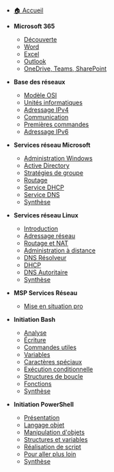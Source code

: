 - [🏠 Accueil](/README.md)

- **Microsoft 365**
  - [Découverte](/010-microsoft365/01-découverte/découverte.md)
  - [Word](/010-microsoft365/02-word/word.md)
  - [Excel](/010-microsoft365/03-excel/excel.md)
  - [Outlook](/010-microsoft365/04-outlook/outlook.md)
  - [OneDrive, Teams, SharePoint](/010-microsoft365/05-onedrive-teams-sharepoint/onedrive-teams-sharepoint.md)

- **Base des réseaux**
  - [Modèle OSI](/020-base-des-réseaux/01-modèle-osi/modèle-osi.md)
  - [Unités informatiques](/020-base-des-réseaux/02-unités-informatiques/unités-informatiques.md)
  - [Adressage IPv4](/020-base-des-réseaux/03-adressage-ipv4/adressage-ipv4.md)
  - [Communication](/020-base-des-réseaux/04-communication/communication.md)
  - [Premières commandes](/020-base-des-réseaux/05-premières-commandes/premières-commandes.md)
  - [Adressage IPv6](/020-base-des-réseaux/06-adressage-ipv6/adressage-ipv6.md)

- **Services réseau Microsoft**
  - [Administration Windows](/090-services-réseau-en-environnement-microsoft/01-administration-windows/administration-windows.md)
  - [Active Directory](/090-services-réseau-en-environnement-microsoft/02-active-directory/active-directory.md)
  - [Stratégies de groupe](/090-services-réseau-en-environnement-microsoft/03-stratégies-de-groupe/stratégies-de-groupe.md)
  - [Routage](/090-services-réseau-en-environnement-microsoft/04-routage/routage.md)
  - [Service DHCP](/090-services-réseau-en-environnement-microsoft/05-service-dhcp/service-dhcp.md)
  - [Service DNS](/090-services-réseau-en-environnement-microsoft/06-service-dns/service-dns.md)
  - [Synthèse](/090-services-réseau-en-environnement-microsoft/synthèse/synthèse.md)

- **Services réseau Linux**
  - [Introduction](/100-services-réseau-en-environnement-linux/01-introduction/introduction.md)
  - [Adressage réseau](/100-services-réseau-en-environnement-linux/02-adressage-réseau/adressage-réseau.md)
  - [Routage et NAT](/100-services-réseau-en-environnement-linux/03-routage-et-nat/routage-et-nat.md)
  - [Administration à distance](/100-services-réseau-en-environnement-linux/04-administration-à-distance/administration-à-distance.md)
  - [DNS Résolveur](/100-services-réseau-en-environnement-linux/05-dns-résolveur/dns-résolveur.md)
  - [DHCP](/100-services-réseau-en-environnement-linux/06-dhcp/dhcp.md)
  - [DNS Autoritaire](/100-services-réseau-en-environnement-linux/07-dns-autoritaire-sur-zone/dns-autoritaire-sur-zone.md)
  - [Synthèse](/100-services-réseau-en-environnement-linux/synthèse/synthèse.md)

- **MSP Services Réseau**
  - [Mise en situation pro](/120-mise-en-situation-professionnelle-services-réseau/mise-en-situation-professionnelle-services-réseau.md)

- **Initiation Bash**
  - [Analyse](/130-initiation-au-scripting-bash/01-analyse/analyse.md)
  - [Écriture](/130-initiation-au-scripting-bash/02-écriture/écriture.md)
  - [Commandes utiles](/130-initiation-au-scripting-bash/03-premières-commandes-utiles/premières-commandes-utiles.md)
  - [Variables](/130-initiation-au-scripting-bash/04-variables/variables.md)
  - [Caractères spéciaux](/130-initiation-au-scripting-bash/05-caractères-spéciaux/caractères-spéciaux.md)
  - [Exécution conditionnelle](/130-initiation-au-scripting-bash/06-exécution-conditionnelle/exécution-conditionnelle.md)
  - [Structures de boucle](/130-initiation-au-scripting-bash/07-structures-de-boucle/structures-de-boucle.md)
  - [Fonctions](/130-initiation-au-scripting-bash/08-fonctions/fonctions.md)
  - [Synthèse](/130-initiation-au-scripting-bash/synthèse/synthèse.md)

- **Initiation PowerShell**
  - [Présentation](/140-initiation-à-powershell/01-présentation/présentation.md)
  - [Langage objet](/140-initiation-à-powershell/02-langage-objet/langage-objet.md)
  - [Manipulation d'objets](/140-initiation-à-powershell/03-manipulation-des-objets/manipulation-des-objets.md)
  - [Structures et variables](/140-initiation-à-powershell/04-structures-et-variables/structures-et-variables.md)
  - [Réalisation de script](/140-initiation-à-powershell/05-réalisation-de-script/réalisation-de-script.md)
  - [Pour aller plus loin](/140-initiation-à-powershell/06-pour-aller-plus-loin/pour-aller-plus-loin.md)
  - [Synthèse](/140-initiation-à-powershell/synthèse/synthèse.md)
